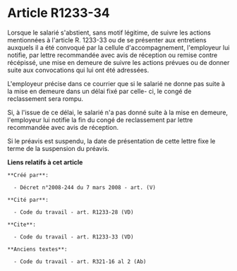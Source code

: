 # Article R1233-34

Lorsque le salarié s'abstient, sans motif légitime, de suivre les actions mentionnées à l'article R. 1233-33 ou de se
présenter aux entretiens auxquels il a été convoqué par la cellule d'accompagnement, l'employeur lui notifie, par lettre
recommandée avec avis de réception ou remise contre récépissé, une mise en demeure de suivre les actions prévues ou de donner
suite aux convocations qui lui ont été adressées. 

L'employeur précise dans ce courrier que si le salarié ne donne pas suite à la mise en demeure dans un délai fixé par celle-
ci, le congé de reclassement sera rompu. 

Si, à l'issue de ce délai, le salarié n'a pas donné suite à la mise en demeure, l'employeur lui notifie la fin du congé de
reclassement par lettre recommandée avec avis de réception. 

Si le préavis est suspendu, la date de présentation de cette lettre fixe le terme de la suspension du préavis.

**Liens relatifs à cet article**

	**Créé par**:

	  - Décret n°2008-244 du 7 mars 2008 - art. (V)

	**Cité par**:

	  - Code du travail - art. R1233-28 (VD)

	**Cite**:

	  - Code du travail - art. R1233-33 (VD)

	**Anciens textes**:

	  - Code du travail - art. R321-16 al 2 (Ab)
